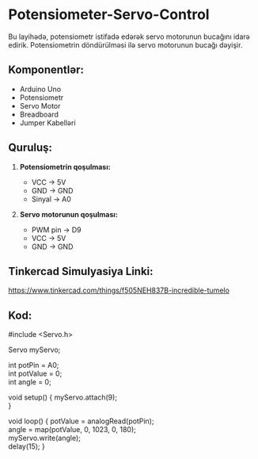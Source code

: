 # Potensiometer-Servo-Control

Bu layihədə, potensiometr istifadə edərək servo motorunun bucağını idarə edirik. Potensiometrin döndürülməsi ilə servo motorunun bucağı dəyişir.

## Komponentlər:
- Arduino Uno
- Potensiometr
- Servo Motor
- Breadboard
- Jumper Kabelləri

## Quruluş:
1. **Potensiometrin qoşulması:**
   - VCC -> 5V
   - GND -> GND
   - Sinyal -> A0

2. **Servo motorunun qoşulması:**
   - PWM pin -> D9
   - VCC -> 5V
   - GND -> GND
  
## Tinkercad Simulyasiya Linki:
https://www.tinkercad.com/things/f505NEH837B-incredible-tumelo

## Kod:

#include <Servo.h>  

Servo myServo;  

int potPin = A0;  
int potValue = 0;  
int angle = 0;  

void setup() {
  myServo.attach(9);  
}

void loop() {
  potValue = analogRead(potPin);  
  angle = map(potValue, 0, 1023, 0, 180);  
  myServo.write(angle);  
  delay(15); 
}

